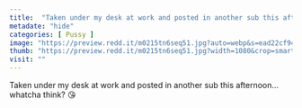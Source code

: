 ```yaml
---
title:  "Taken under my desk at work and posted in another sub this afternoon... whatcha think? 😘"
metadate: "hide"
categories: [ Pussy ]
image: "https://preview.redd.it/m0215tn6seq51.jpg?auto=webp&s=ead22cf947371009e4d79e957d532997a3467f13"
thumb: "https://preview.redd.it/m0215tn6seq51.jpg?width=1080&crop=smart&auto=webp&s=61b96b85fa9a50991ccd35d0c003cadd87c99018"
visit: ""
---
```

Taken under my desk at work and posted in another sub this afternoon... whatcha think? 😘
